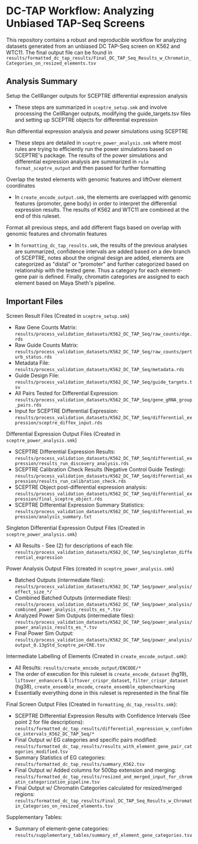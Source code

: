 # DC-TAP Workflow: Analyzing Unbiased TAP-Seq Screens

This repository contains a robust and reproducible workflow for analyzing datasets generated from an unbiased DC TAP-Seq screen on K562 and WTC11. The final output file can be found in `results/formatted_dc_tap_results/Final_DC_TAP_Seq_Results_w_Chromatin_Categories_on_resized_elements.tsv`

## Analysis Summary

Setup the CellRanger outputs for SCEPTRE differential expression analysis
- These steps are summarized in `sceptre_setup.smk` and involve processing the CellRanger outputs, modifying the guide_targets.tsv files and setting up SCEPTRE objects for differential expression

Run differential expression analysis and power simulations using SCEPTRE
- These steps are detailed in `sceptre_power_analysis.smk` where most rules are trying to efficiently run the power simulations based on SCEPTRE's package. The results of the power simulations and differential expression analysis are summarized in `rule format_sceptre_output` and then passed for further formatting

Overlap the tested elements with genomic features and liftOver element coordinates
- In `create_encode_output.smk`, the elements are overlapped with genomic features (promoter, gene body) in order to interpret the differential expression results. The results of K562 and WTC11 are combined at the end of this ruleset.

Format all previous steps, and add different flags based on overlap with genomic features and chromatin features
- In `formatting_dc_tap_results.smk`, the results of the previous analyses are summarized, confidence intervals are added based on a dev branch of SCEPTRE, notes about the original design are added, elements are categorized as "distal" or "promoter" and further categorized based on relationship with the tested gene. Thus a category for each element-gene pair is defined. Finally, chromatin categories are assigned to each element based on Maya Sheth's pipeline.

## Important Files

Screen Result Files (Created in `sceptre_setup.smk`)
  - Raw Gene Counts Matrix: `results/process_validation_datasets/K562_DC_TAP_Seq/raw_counts/dge.rds`
  - Raw Guide Counts Matrix: `results/process_validation_datasets/K562_DC_TAP_Seq/raw_counts/perturb_status.rds`
  - Metadata File: `results/process_validation_datasets/K562_DC_TAP_Seq/metadata.rds`
  - Guide Design File: `results/process_validation_datasets/K562_DC_TAP_Seq/guide_targets.tsv`
  - All Pairs Tested for Differential Expression: `results/process_validation_datasets/K562_DC_TAP_Seq/gene_gRNA_group_pairs.rds`
  - Input for SCEPTRE Differential Expression: `results/process_validation_datasets/K562_DC_TAP_Seq/differential_expression/sceptre_diffex_input.rds`

Differential Expression Output Files (Created in `sceptre_power_analysis.smk`)
  - SCEPTRE Differential Expression Results: `results/process_validation_datasets/K562_DC_TAP_Seq/differential_expression/results_run_discovery_analysis.rds`
  - SCEPTRE Calibration Check Results (Negative Control Guide Testing): `results/process_validation_datasets/K562_DC_TAP_Seq/differential_expression/results_run_calibration_check.rds`
  - SCEPTRE Object post-differential expression analysis: `results/process_validation_datasets/K562_DC_TAP_Seq/differential_expression/final_sceptre_object.rds`
  - SCEPTRE Differential Expression Summary Statistics: `results/process_validation_datasets/K562_DC_TAP_Seq/differential_expression/analysis_summary.txt`

Singleton Differential Expression Output Files (Created in `sceptre_power_analysis.smk`)
  - All Results - See (2) for descriptions of each file: `results/process_validation_datasets/K562_DC_TAP_Seq/singleton_differential_expression`

Power Analysis Output Files (created in `sceptre_power_analysis.smk`)
  - Batched Outputs (intermediate files): `results/process_validation_datasets/K562_DC_TAP_Seq/power_analysis/effect_size_*/`
  - Combined Batched Outputs (intermediate files): `results/process_validation_datasets/K562_DC_TAP_Seq/power_analysis/combined_power_analysis_results_es_*.tsv`
  - Analyzed Power Sim Outputs (intermediate files): `results/process_validation_datasets/K562_DC_TAP_Seq/power_analysis/power_analysis_results_es_*.tsv`
  - Final Power Sim Output: `results/process_validation_datasets/K562_DC_TAP_Seq/power_analysis/output_0.13gStd_Sceptre_perCRE.tsv`

Intermediate Labelling of Elements (Created in `create_encode_output.smk`):
  - All Results: `results/create_encode_output/ENCODE/*`
  - The order of execution for this ruleset is `create_encode_dataset` (hg19), `liftover_enhancers` & `liftover_crispr_dataset`, `filter_crispr_dataset` (hg38), `create_ensemble_encode`, `create_ensemble_epbenchmarking`
  - Essentially everything done in this ruleset is represented in the final file

Final Screen Output Files (Created in `formatting_dc_tap_results.smk`):
  - SCEPTRE Differential Expression Results with Confidence Intervals (See point 2 for file descriptions): `results/formatted_dc_tap_results/differential_expression_w_confidence_intervals_K562_DC_TAP_Seq/*`
  - Final Output w/ EG categories and specific pairs modified: `results/formatted_dc_tap_results/results_with_element_gene_pair_categories_modified.tsv`
  - Summary Statistics of EG categories: `results/formatted_dc_tap_results/summary_K562.tsv`
  - Final Output w/ Added columns for 500bp extension and merging: `results/formatted_dc_tap_results/resized_and_merged_input_for_chromatin_categorization_pipeline.tsv`
  - Final Output w/ Chromatin Categories calculated for resized/merged regions: `results/formatted_dc_tap_results/Final_DC_TAP_Seq_Results_w_Chromatin_Categories_on_resized_elements.tsv`

Supplementary Tables:
  - Summary of element-gene categories: `results/supplementary_tables/summary_of_element_gene_categories.tsv`